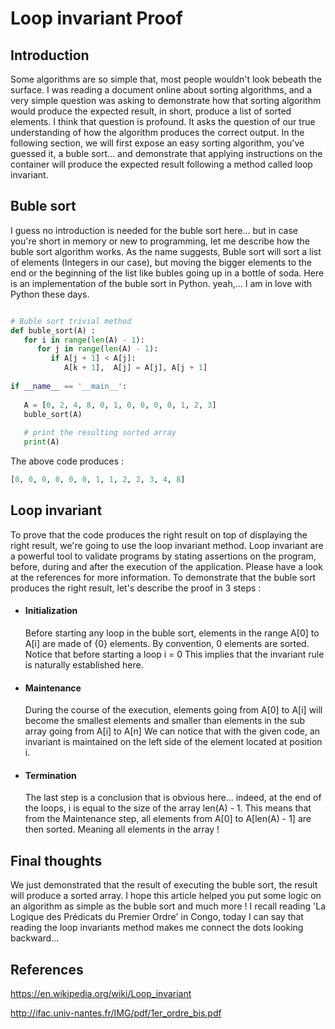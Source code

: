 
# Loop invariant Proof

## Introduction

Some algorithms are so simple that, most people wouldn't look bebeath the surface.
I was reading a document online about sorting algorithms, and a very simple question was asking
to demonstrate how that sorting algorithm would produce the expected result, in short, produce a list of sorted elements.
I think that question is profound. It asks the question of our true understanding of how the algorithm produces the correct output.
In the following section, we will first expose an easy sorting algorithm, you've guessed it, a buble sort... and 
demonstrate that applying instructions on the container will produce the expected result following a method called loop invariant.

## Buble sort

I guess no introduction is needed for the buble sort here... but in case you're short in memory or new to programming,
let me describe how the buble sort algorithm works.
As the name suggests, Buble sort will sort a list of elements (Integers in our case), but moving the bigger elements to the end or the beginning of the list like bubles going up in a bottle of soda.
Here is an implementation of the buble sort in Python. yeah,... I am in love with Python these days.

```python

# Buble sort trivial method
def buble_sort(A) :
   for i in range(len(A) - 1):
      for j in range(len(A) - 1):
         if A[j + 1] < A[j]:
            A[k + 1],  A[j] = A[j], A[j + 1]
            
if __name__ == '__main__':
 
   A = [0, 2, 4, 8, 0, 1, 0, 0, 0, 0, 1, 2, 3]
   buble_sort(A)
   
   # print the resulting sorted array
   print(A)
```

The above code produces  :

```python
[0, 0, 0, 0, 0, 0, 1, 1, 2, 2, 3, 4, 8]
```

## Loop invariant

To prove that the code produces the right result on top of displaying the right result, we're going to use the loop invariant method. Loop invariant are a powerful tool to validate programs by stating assertions on the program, before, during and after the execution of the application. Please have a look at the references for more information.
To demonstrate that the buble sort produces the right result, let's describe the proof in 3 steps :

- #### Initialization
  Before starting any loop in the buble sort, elements in the range A[0] to A[i] are made of {0} elements.
  By convention, 0 elements are sorted. Notice that before starting a loop i = 0
  This implies that the invariant rule is naturally established here.
  
- #### Maintenance
  During the course of the execution, elements going from A[0] to A[i] will become the smallest elements and smaller than elements in the sub array going from A[i] to A[n]
  We can notice that with the given code, an invariant is maintained on the left side of the element located at position i.
  
- #### Termination
  The last step is a conclusion that is obvious here... indeed, at the end of the loops, i is equal to the size of the array len(A) - 1.
  This means that from the Maintenance step, all elements from A[0] to A[len(A) - 1] are then sorted. Meaning all elements in the array !


## Final thoughts

We just demonstrated that the result of executing the buble sort, the result will produce a sorted array. I hope this article helped you put some logic on an algorithm as simple as the buble sort and much more !
I recall reading 'La Logique des Prédicats du Premier Ordre' in Congo, today I can say that reading the loop invariants method makes me connect the dots looking backward... 


## References

https://en.wikipedia.org/wiki/Loop_invariant

http://ifac.univ-nantes.fr/IMG/pdf/1er_ordre_bis.pdf
